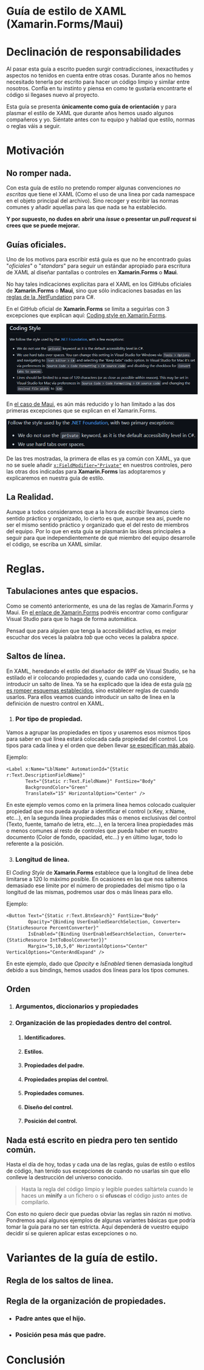 # **Guía de estilo de XAML (Xamarin.Forms/Maui)**

# Declinación de responsabilidades
Al pasar esta guía a escrito pueden surgir contradicciones, inexactitudes y aspectos no tenidos en cuenta entre otras cosas. Durante años no hemos necesitado tenerla por escrito para hacer un código limpio y similar entre nosotros. Confía en tu instinto y piensa en como te gustaría encontrarte el código si llegases nuevo al proyecto.

Esta guía se presenta **únicamente como guía de orientación** y para plasmar el estilo de XAML que durante años hemos usado algunos compañeros y yo. Siéntate antes con tu equipo y hablad que estilo, normas o reglas váis a seguir. 

# Motivación

## No romper nada.
Con esta guía de estilo no pretendo romper algunas convenciones *no escritas* que tiene el XAML (Como el uso de una linea por cada namespace en el objeto principal del archivo). Sino recoger y escribir las normas comunes y añadir aquellas para las que nada se ha establecido.

**Y por supuesto, no dudes en abrir una *issue* o presentar un *pull request* si crees que se puede mejorar.**

## Guías oficiales.
Uno de los motivos para escribir está guía es que no he encontrado guías "*oficiales*" o "*standars*" para seguir un estándar apropiado para escritura de XAML al diseñar pantallas o controles en **Xamarin.Forms** o **Maui**. 

No hay tales indicaciones explicitas para el XAML en los GitHubs oficiales de **Xamarin.Forms** o **Maui**, sino que sólo indicaciones basadas en las [reglas de la .NetFundation](https://github.com/dotnet/runtime/blob/main/docs/coding-guidelines/coding-style.md) para C#.

En el GitHub oficial de **Xamarin.Forms** se limita a seguirlas con 3 excepciones que explican aquí: [Coding style en Xamarin.Forms](https://github.com/xamarin/Xamarin.Forms#coding-style).

![Captura del estilo de código de Xamarin.Forms](./Media/XFcodingstyle.png "Captura del estilo de código de Xamarin.Forms.")

En [el caso de Maui](https://github.com/dotnet/maui/blob/main/.github/CONTRIBUTING.md#what-to-work-on), es aún más reducido y lo han limitado a las dos primeras excepciones que se explican en el Xamarin.Forms.

![Captura del estilo de código de Maui](./Media/mauicodingstyle.png "Captura del estilo de código de Maui.")

De las tres mostradas, la primera de ellas es ya común con XAML, ya que no se suele añadir [`x:FieldModifier="Private"`](https://docs.microsoft.com/es-es/dotnet/maui/xaml/field-modifiers) en nuestros controles, pero las otras dos indicadas para **Xamarin.Forms** las adoptaremos y explicaremos en nuestra guía de estilo.

## La Realidad.
Aunque a todos consideramos que a la hora de escribir llevamos cierto sentido práctico y organizado, lo cierto es que, aunque sea así, puede no ser el mismo sentido práctico y organizado que el del resto de miembros del equipo. Por lo que en esta guía se plasmarán las ideas principales a seguir para que independientemente de qué miembro del equipo desarrolle el código, se escriba un XAML similar.

# Reglas.

## Tabulaciones antes que espacios.
Como se comentó anteriormente, es una de las reglas de Xamarin.Forms y Maui. En [el enlace de Xamarin.Forms](https://github.com/xamarin/Xamarin.Forms#coding-style) podréis encontrar como configurar Visual Studio para que lo haga de forma automática.

Pensad que para alguien que tenga la accesibilidad activa, es mejor escuchar dos veces la palabra *tab* que ocho veces la palabra *space*.

## Saltos de línea.
En XAML, heredando el estilo del diseñador de *WPF* de Visual Studio, se ha estilado el ir colocando propiedades y, cuando cada uno considere, introducir un salto de línea. Ya se ha explicado que la idea de esta guía [no es romper esquemas establecidos](#no-romper-nada), sino establecer reglas de cuando usarlos. Para ellos veamos cuando introducir un salto de linea en la definición de nuestro control en XAML.

1. ### Por tipo de propiedad.
Vamos a agrupar las propiedades en tipos y usaremos esos mismos tipos para saber en qué línea estará colocada cada propiedad del control. Los tipos para cada línea y el orden que deben llevar [se especifican más abajo](#orden).

Ejemplo:
```
<Label x:Name="LblName" AutomationId="{Static r:Text.DescriptionFieldName}"
       Text="{Static r:Text.FieldName}" FontSize="Body"
       BackgroundColor="Green"
       TranslateX="15" HorizontalOption="Center" />
```
En este ejemplo vemos como en la primera línea hemos colocado cualquier propiedad que nos pueda ayudar a identificar el control (x:Key, x:Name, etc...), en la segunda línea propiedades más o menos exclusivas del control (Texto, fuente, tamaño de letra, etc...), en la tercera línea propiedades más o menos comunes al resto de controles que pueda haber en nuestro documento (Color de fondo, opacidad, etc...) y en último lugar, todo lo referente a la posición.

3. ### Longitud de linea.
El *Coding Style* de **Xamarin.Forms** establece que la longitud de línea debe limitarse a 120 lo máximo posible. En ocasiones en las que nos saltemos demasiado ese límite por el número de propiedades del mismo tipo o la longitud de las mismas, podremos usar dos o más líneas para ello.

Ejemplo:
```
<Button Text="{Static r:Text.BtnSearch}" FontSize="Body"
        Opacity="{Binding UserEnabledSearchSelection, Converter={StaticResource PercentConverter}"
        IsEnabled="{Binding UserEnabledSearchSelection, Converter={StaticResource IntToBoolConverter}}"
        Margin="5,10,5,0" HorizontalOptions="Center" VerticalOptions="CenterAndExpand" />
```
En este ejemplo, dado que *Opacity* e *IsEnabled* tienen demasiada longitud debido a sus bindings, hemos usados dos líneas para los tipos comunes.

## Orden
1. ### Argumentos, diccionarios y propiedades
3. ### Organización de las propiedades dentro del control.
   1. #### Identificadores.
   2. #### Estilos.
   3. #### Propiedades del padre.
   4. #### Propiedades propias del control.
   5. #### Propiedades comunes.
   6. #### Diseño del control.
   7. #### Posición del control.

## Nada está escrito en piedra pero ten sentido común.

Hasta el día de hoy, todas y cada una de las reglas, guías de estilo o estilos de código, han tenido sus excepciones de cuando no usarlas sin que ello conlleve la destrucción del universo conocido.

> Hasta la regla del código limpio y legible puedes saltártela cuando le haces un **minify** a un fichero o si **ofuscas** el código justo antes de compilarlo.

Con esto no quiero decir que puedas obviar las reglas sin razón ni motivo. Pondremos aquí algunos ejemplos de algunas variantes básicas que podría tomar la guía para no ser tan estricta. Aquí dependerá de vuestro equipo decidir si se quieren aplicar estas excepciones o no.

# Variantes de la guía de estilo.
## Regla de los saltos de linea.
## Regla de la organización de propiedades.
- ### Padre antes que el hijo.
- ### Posición pesa más que padre.



# Conclusión

